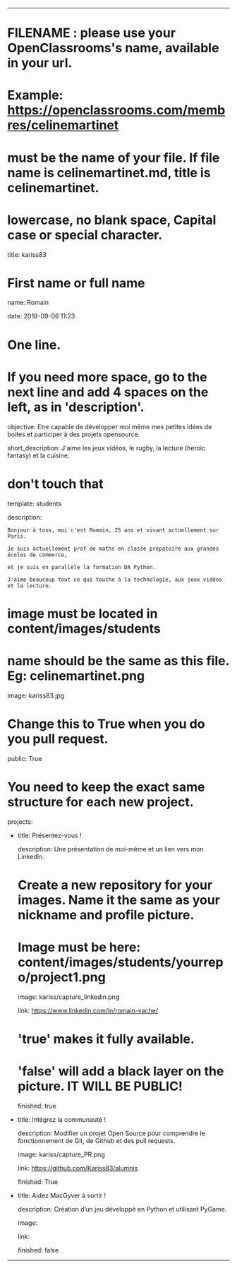 ---


# FILENAME : please use your OpenClassrooms's name, available in your url.

# Example: https://openclassrooms.com/membres/celinemartinet

# must be the name of your file. If file name is celinemartinet.md, title is celinemartinet.

# lowercase, no blank space, Capital case or special character.

title: kariss83


# First name or full name

name: Romain

date: 2018-09-06 11:23


# One line.

# If you need more space, go to the next line and add 4 spaces on the left, as in 'description'.

objective: Etre capable de développer moi même mes petites idées de boites et participer à des projets opensource.

short_description: J'aime les jeux vidéos, le rugby, la lecture (heroic fantasy) et la cuisine.


# don't touch that

template: students

description:

    Bonjour à tous, moi c'est Romain, 25 ans et vivant actuellement sur Paris.
	
	Je suis actuellement prof de maths en classe prépatoire aux grandes écoles de commerce, 
	
	et je suis en parallèle la formation DA Python.
	
	J'aime beaucoup tout ce qui touche à la technologie, aux jeux vidéos et la lecture.



# image must be located in content/images/students

# name should be the same as this file. Eg: celinemartinet.png

image: kariss83.jpg


# Change this to True when you do you pull request.

public: True


# You need to keep the exact same structure for each new project.

projects:

  - title: Présentez-vous !

    description: Une présentation de moi-même et un lien vers mon LinkedIn.

    # Create a new repository for your images. Name it the same as your nickname and profile picture.

    # Image must be here: content/images/students/yourrepo/project1.png

    image: kariss/capture_linkedin.png

    link: https://www.linkedin.com/in/romain-vache/

    # 'true' makes it fully available.

    # 'false' will add a black layer on the picture. IT WILL BE PUBLIC!

    finished: true

  - title: Intégrez la communauté !

    description: Modifier un projet Open Source pour comprendre le fonctionnement de Git, de Github et des pull requests. 

    image: kariss/capture_PR.png

    link: https://github.com/Kariss83/alumnis

    finished: True

  - title: Aidez MacGyver à sortir !

    description: Création d’un jeu développé en Python et utilisant PyGame.

    image: 

    link: 

    finished: false

---